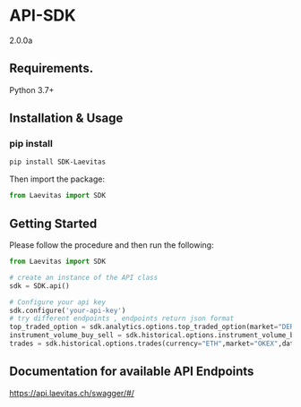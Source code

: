 # API-SDK
2.0.0a 
## Requirements.

Python 3.7+

## Installation & Usage
### pip install



```sh
pip install SDK-Laevitas
```
Then import the package:
```python
from Laevitas import SDK 
```



## Getting Started

Please follow the procedure and then run the following:

```python
from Laevitas import SDK

# create an instance of the API class
sdk = SDK.api()

# Configure your api key
sdk.configure('your-api-key')
# try different endpoints , endpoints return json format
top_traded_option = sdk.analytics.options.top_traded_option(market="DERIBIT",currency="BTC")
instrument_volume_buy_sell = sdk.historical.options.instrument_volume_buy_sell(market="DERIBIT",instrument="BTC-28JUN24-70000-C",start="2023-07-13",end="2023-07-20")
trades = sdk.historical.options.trades(currency="ETH",market="OKEX",date="2023-07-13")             


```

## Documentation for available API Endpoints
https://api.laevitas.ch/swagger/#/






 



